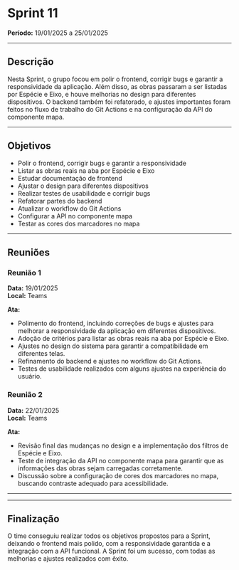 # Sprint 11

**Período:** 19/01/2025 a 25/01/2025

---

## Descrição

Nesta Sprint, o grupo focou em polir o frontend, corrigir bugs e garantir a responsividade da aplicação. Além disso, as obras passaram a ser listadas por Espécie e Eixo, e houve melhorias no design para diferentes dispositivos. O backend também foi refatorado, e ajustes importantes foram feitos no fluxo de trabalho do Git Actions e na configuração da API do componente mapa.

---

## Objetivos

- Polir o frontend, corrigir bugs e garantir a responsividade  
- Listar as obras reais na aba por Espécie e Eixo  
- Estudar documentação de frontend  
- Ajustar o design para diferentes dispositivos  
- Realizar testes de usabilidade e corrigir bugs  
- Refatorar partes do backend  
- Atualizar o workflow do Git Actions  
- Configurar a API no componente mapa  
- Testar as cores dos marcadores no mapa  

---

## Reuniões

### Reunião 1

**Data:** 19/01/2025  
**Local:** Teams  

**Ata:**  
- Polimento do frontend, incluindo correções de bugs e ajustes para melhorar a responsividade da aplicação em diferentes dispositivos.  
- Adoção de critérios para listar as obras reais na aba por Espécie e Eixo.  
- Ajustes no design do sistema para garantir a compatibilidade em diferentes telas.  
- Refinamento do backend e ajustes no workflow do Git Actions.  
- Testes de usabilidade realizados com alguns ajustes na experiência do usuário.  

### Reunião 2

**Data:** 22/01/2025  
**Local:** Teams  

**Ata:**  
- Revisão final das mudanças no design e a implementação dos filtros de Espécie e Eixo.  
- Teste de integração da API no componente mapa para garantir que as informações das obras sejam carregadas corretamente.  
- Discussão sobre a configuração de cores dos marcadores no mapa, buscando contraste adequado para acessibilidade.

---
---

## Finalização

O time conseguiu realizar todos os objetivos propostos para a Sprint, deixando o frontend mais polido, com a responsividade garantida e a integração com a API funcional. A Sprint foi um sucesso, com todas as melhorias e ajustes realizados com êxito.
